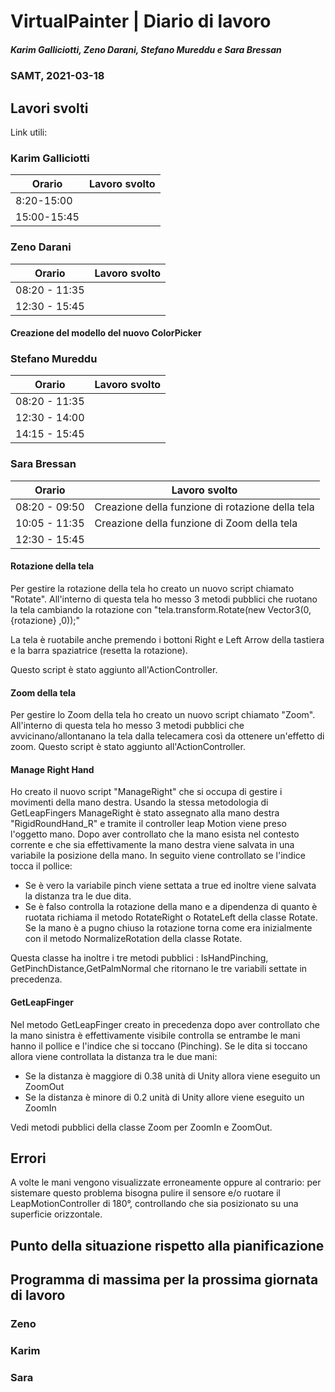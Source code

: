 # VirtualPainter | Diario di lavoro
##### Karim Galliciotti, Zeno Darani, Stefano Mureddu e Sara Bressan
### SAMT, 2021-03-18

## Lavori svolti

Link utili:


### Karim Galliciotti


|Orario        |Lavoro svolto                 |
|--------------|------------------------------|
|8:20-15:00| |
|15:00-15:45| |

### Zeno Darani


|Orario        |Lavoro svolto                 |
|--------------|------------------------------|
|08:20 - 11:35 | |
|12:30 - 15:45 | |

#### Creazione del modello del nuovo ColorPicker


### Stefano Mureddu


|Orario        |Lavoro svolto                 |
|--------------|------------------------------|
|08:20 - 11:35 ||
|12:30 - 14:00 ||
|14:15 - 15:45 ||


### Sara Bressan


|Orario        |Lavoro svolto                 |
|--------------|------------------------------|
|08:20 - 09:50 | Creazione della funzione di rotazione della tela |
|10:05 - 11:35 | Creazione della funzione di Zoom della tela |
|12:30 - 15:45 | |

#### Rotazione della tela
Per gestire la rotazione della tela ho creato un nuovo script chiamato "Rotate".
All'interno di questa tela ho messo 3 metodi pubblici che ruotano la tela 
cambiando la rotazione con "tela.transform.Rotate(new Vector3(0, {rotazione} ,0));"

La tela è ruotabile anche premendo i bottoni Right e Left Arrow della tastiera 
e la barra spaziatrice (resetta la rotazione).

Questo script è stato aggiunto all'ActionController.

#### Zoom della tela
Per gestire lo Zoom della tela ho creato un nuovo script chiamato "Zoom".
All'interno di questa tela ho messo 3 metodi pubblici che avvicinano/allontanano la tela 
dalla telecamera così da ottenere un'effetto di zoom.
Questo script è stato aggiunto all'ActionController.

#### Manage Right Hand
Ho creato il nuovo script "ManageRight" che si occupa di gestire i movimenti della mano destra.
Usando la stessa metodologia di GetLeapFingers ManageRight è stato assegnato alla mano destra "RigidRoundHand_R" e tramite il controller leap Motion viene preso l'oggetto mano.
Dopo aver controllato che la mano esista nel contesto corrente e che sia effettivamente la mano destra viene salvata in una variabile la posizione della mano.
In seguito viene controllato se l'indice tocca il pollice:
- Se è vero la variabile pinch viene settata a true ed inoltre viene salvata la distanza tra le due dita.
- Se è falso controlla la rotazione della mano e a dipendenza di quanto è ruotata richiama il metodo RotateRight o RotateLeft della classe Rotate. Se la mano è a pugno chiuso la rotazione torna come era inizialmente con il metodo NormalizeRotation della classe Rotate.

Questa classe ha inoltre i tre metodi pubblici : IsHandPinching, GetPinchDistance,GetPalmNormal che ritornano le tre variabili settate in precedenza.

#### GetLeapFinger
Nel metodo GetLeapFinger creato in precedenza dopo aver controllato che la mano sinistra è effettivamente visibile controlla se entrambe le mani hanno il pollice e l'indice che si toccano (Pinching).
Se le dita si toccano allora viene controllata la distanza tra le due mani:
- Se la distanza è maggiore di 0.38 unità di Unity allora viene eseguito un ZoomOut
- Se la distanza è minore di 0.2 unità di Unity allore viene eseguito un ZoomIn

Vedi metodi pubblici della classe Zoom per ZoomIn e ZoomOut.


## Errori
A volte le mani vengono visualizzate erroneamente oppure al contrario: per 
sistemare questo problema bisogna pulire il sensore e/o ruotare
il LeapMotionController di 180°, controllando che sia posizionato su una 
superficie orizzontale.

##  Punto della situazione rispetto alla pianificazione



## Programma di massima per la prossima giornata di lavoro
### Zeno


### Karim


### Sara
